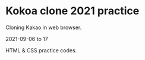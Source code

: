 # Kokoa clone 2021 practice

Cloning Kakao in web browser.

2021-09-06 to 17

HTML & CSS practice codes.

